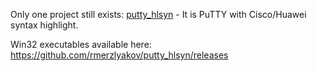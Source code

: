 Оnly one project still exists: [putty_hlsyn](https://github.com/rmerzlyakov/putty_hlsyn) - It is PuTTY with Cisco/Huawei syntax highlight.

Win32 executables available here: https://github.com/rmerzlyakov/putty_hlsyn/releases
